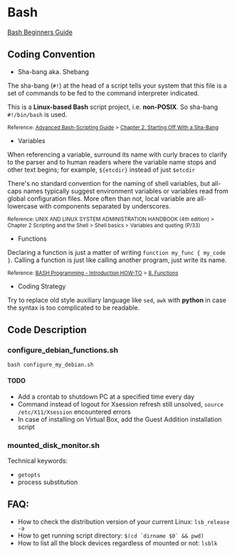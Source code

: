 # Bash
[Bash Beginners Guide](http://www.tldp.org/LDP/Bash-Beginners-Guide/Bash-Beginners-Guide.pdf)

## Coding Convention
* Sha-bang aka. Shebang

The sha-bang (`#!`) at the head of a script tells your system that this file is a set of commands to be fed to the command interpreter indicated. 

This is a **Linux-based Bash** script project, i.e. **non-POSIX**. So sha-bang `#!/bin/bash` is used.

<sub>Reference: [Advanced Bash-Scripting Guide](http://tldp.org/LDP/abs/html/) > [Chapter 2. Starting Off With a Sha-Bang](http://tldp.org/LDP/abs/html/sha-bang.html)</sub>

* Variables

When referencing a variable, surround its name with curly braces to clarify to the parser and to human readers where the variable name stops and other text begins; for example, `${etcdir}` instead of just `$etcdir`

There's no standard convention for the naming of shell variables, but all-caps names typically suggest environment variables or variables read from global configuration files. More often than not, local variable are all-lowercase with components separated by underscores.

<sub>Reference: UNIX AND LINUX SYSTEM ADMINISTRATION HANDBOOK (4th edition) > Chapter 2 Scripting and the Shell > Shell basics > Variables and quoting (P/33)</sub>

* Functions

Declaring a function is just a matter of writing `function my_func { my_code }`. Calling a function is just like calling another program, just write its name. 

<sub>Reference: [BASH Programming - Introduction HOW-TO](http://tldp.org/HOWTO/Bash-Prog-Intro-HOWTO.html) > [8. Functions](http://tldp.org/HOWTO/Bash-Prog-Intro-HOWTO-8.html)</sub>

* Coding Strategy

Try to replace old style auxiliary language like `sed`, `awk` with **python** in case the syntax is too complicated to be readable. 

## Code Description

### configure_debian_functions.sh
`bash configure_my_debian.sh`


#### TODO
* Add a crontab to shutdown PC at a specified time every day
* Command instead of logout for Xsession refresh still unsolved, `source /etc/X11/Xsession` encountered errors
* In case of installing on Virtual Box, add the Guest Addition installation script

### mounted_disk_monitor.sh
Technical keywords:
* `getopts`
* process substitution

FAQ:
----
* How to check the distribution version of your current Linux: `lsb_release -a` 
* How to get running script directory: ``$(cd `dirname $0` && pwd)``
* How to list all the block devices regardless of mounted or not: `lsblk` 

